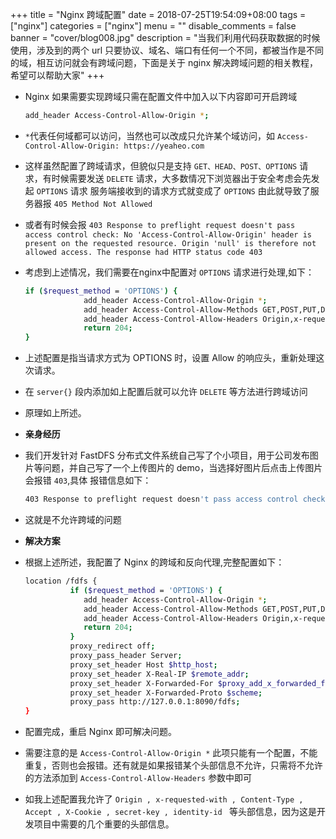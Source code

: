 +++
title = "Nginx 跨域配置"
date = 2018-07-25T19:54:09+08:00
tags = ["nginx"]
categories = ["nginx"]
menu = ""
disable_comments = false
banner = "cover/blog008.jpg"
description = "当我们利用代码获取数据的时候使用，涉及到的两个 url 只要协议、域名、端口有任何一个不同，都被当作是不同的域，相互访问就会有跨域问题，下面是关于 nginx 解决跨域问题的相关教程，希望可以帮助大家"
+++

- Nginx 如果需要实现跨域只需在配置文件中加入以下内容即可开启跨域
  
    ```bash
    add_header Access-Control-Allow-Origin *;
    ```

- `*`代表任何域都可以访问，当然也可以改成只允许某个域访问，如 `Access-Control-Allow-Origin: https://yeaheo.com`
- 这样虽然配置了跨域请求，但貌似只是支持 `GET、HEAD、POST、OPTIONS` 请求，有时候需要发送 `DELETE` 请求，大多数情况下浏览器出于安全考虑会先发起 `OPTIONS` 请求
服务端接收到的请求方式就变成了 `OPTIONS` 由此就导致了服务器报 `405 Method Not Allowed`
- 或者有时候会报 `403 Response to preflight request doesn't pass access control check: No 'Access-Control-Allow-Origin' header is present on the requested resource. Origin 'null' is therefore not allowed access. The response had HTTP status code 403`
- 考虑到上述情况，我们需要在nginx中配置对 `OPTIONS` 请求进行处理,如下：
  
    ```bash
    if ($request_method = 'OPTIONS') {
                 add_header Access-Control-Allow-Origin *;
                 add_header Access-Control-Allow-Methods GET,POST,PUT,DELETE,OPTIONS;
                 add_header Access-Control-Allow-Headers Origin,x-requested-with,Content-Type,Accept,X-Cookie,secret-key,identity-id;
                 return 204;
    }
    ```

- 上述配置是指当请求方式为 OPTIONS 时，设置 Allow 的响应头，重新处理这次请求。
- 在 `server{}` 段内添加如上配置后就可以允许 `DELETE` 等方法进行跨域访问
- 原理如上所述。

- **亲身经历**
- 我们开发针对 FastDFS 分布式文件系统自己写了个小项目，用于公司发布图片等问题，并自己写了一个上传图片的 demo，当选择好图片后点击上传图片会报错 `403`,具体
报错信息如下：
  
    ```bash
    403 Response to preflight request doesn't pass access control check: No 'Access-Control-Allow-Origin' header is present on the requested resource. Origin 'null' is therefore not allowed access. The response had HTTP status code 403
    ```

- 这就是不允许跨域的问题

- **解决方案**
- 根据上述所述，我配置了 Nginx 的跨域和反向代理,完整配置如下：
  
    ```bash
    location /fdfs {
              if ($request_method = 'OPTIONS') {
                 add_header Access-Control-Allow-Origin *;
                 add_header Access-Control-Allow-Methods GET,POST,PUT,DELETE,OPTIONS;
                 add_header Access-Control-Allow-Headers Origin,x-requested-with,Content-Type,Accept,X-Cookie,secret-key,identity-id;
                 return 204;
              }
              proxy_redirect off;
              proxy_pass_header Server;
              proxy_set_header Host $http_host;
              proxy_set_header X-Real-IP $remote_addr;
              proxy_set_header X-Forwarded-For $proxy_add_x_forwarded_for;
              proxy_set_header X-Forwarded-Proto $scheme;
              proxy_pass http://127.0.0.1:8090/fdfs;
    }
    ```

- 配置完成，重启 Nginx 即可解决问题。
- 需要注意的是 `Access-Control-Allow-Origin *` 此项只能有一个配置，不能重复，否则也会报错。还有就是如果报错某个头部信息不允许，只需将不允许的方法添加到
 `Access-Control-Allow-Headers` 参数中即可
- 如我上述配置我允许了 `Origin , x-requested-with , Content-Type , Accept , X-Cookie , secret-key , identity-id `  等头部信息，因为这是开发项目中需要的几个重要的头部信息。
